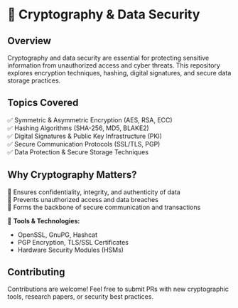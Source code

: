 # **🔐 Cryptography & Data Security**  

## **Overview**  
Cryptography and data security are essential for protecting sensitive information from unauthorized access and cyber threats. This repository explores encryption techniques, hashing, digital signatures, and secure data storage practices.  

## **Topics Covered**  
✅ Symmetric & Asymmetric Encryption (AES, RSA, ECC)  
✅ Hashing Algorithms (SHA-256, MD5, BLAKE2)  
✅ Digital Signatures & Public Key Infrastructure (PKI)  
✅ Secure Communication Protocols (SSL/TLS, PGP)  
✅ Data Protection & Secure Storage Techniques  

## **Why Cryptography Matters?**  
🔹 Ensures confidentiality, integrity, and authenticity of data  
🔹 Prevents unauthorized access and data breaches  
🔹 Forms the backbone of secure communication and transactions  

🔧 **Tools & Technologies:**  
- OpenSSL, GnuPG, Hashcat  
- PGP Encryption, TLS/SSL Certificates  
- Hardware Security Modules (HSMs)  

## **Contributing**  
Contributions are welcome! Feel free to submit PRs with new cryptographic tools, research papers, or security best practices.  
